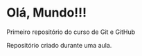 # Olá, Mundo!!!
 Primeiro repositório do curso de Git e GitHub

Repositório criado durante uma aula.